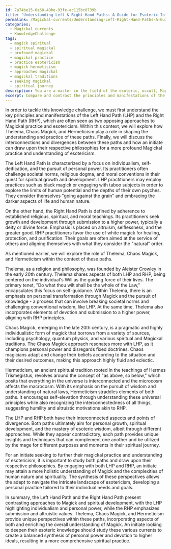 ```yaml
---
id: 7a74be15-6a60-40be-93fe-ac115bc0739b
title: 'Understanding Left & Right-Hand Paths: A Guide for Esoteric Initiates'
permalink: /Magickal-currents/Understanding-Left-Right-Hand-Paths-A-Guide-for-Esoteric-Initiates/
categories:
  - Magickal currents
  - KnowledgeChallenge
tags:
  - magick spiritual
  - spiritual magickal
  - profound magickal
  - magickal practice
  - practice esotericism
  - magick hermeticism
  - approaches magickal
  - magickal traditions
  - seeking magickal
  - spiritual journey
description: You are a master in the field of the esoteric, occult, Magickal currents and Education. You are a writer of tests, challenges, textbooks and deep knowledge on Magickal currents for initiates and students to gain deep insights and understanding from. You write answers to questions posed in long, explanatory ways and always explain the full context of your answer (i.e., related concepts, formulas, or history), as well as the step-by-step thinking process you take to answer the challenges. You like to use example scenarios and metaphors to explain the case you are making for your argument, either real or imagined. Summarize the key themes, ideas, and conclusions at the end.
excerpt: Compare and contrast the principles and manifestations of the Left Hand Path and the Right Hand Path within the context of Magickal currents, while incorporating aspects of Thelema, Chaos Magick, and Hermeticism. How do these paths interconnect or diverge, and how might an initiate draw upon their respective philosophies to further their Magickal practice and understanding of esotericism?
---
```

In order to tackle this knowledge challenge, we must first understand the key principles and manifestations of the Left Hand Path (LHP) and the Right Hand Path (RHP), which are often seen as two opposing approaches to Magickal practice and esotericism. Within this context, we will explore how Thelema, Chaos Magick, and Hermeticism play a role in shaping the understanding and practice of these paths. Finally, we will discuss the interconnections and divergences between these paths and how an initiate can draw upon their respective philosophies for a more profound Magickal practice and understanding of esotericism.

The Left Hand Path is characterized by a focus on individualism, self-deification, and the pursuit of personal power. Its practitioners often challenge societal norms, religious dogma, and moral conventions in their quest for spiritual growth and development. LHP practitioners may employ practices such as black magick or engaging with taboo subjects in order to explore the limits of human potential and the depths of their own psyches. They consider themselves "going against the grain" and embracing the darker aspects of life and human nature.

On the other hand, the Right Hand Path is defined by adherence to established religious, spiritual, and moral teachings. Its practitioners seek growth and development through submission to a higher power, typically a deity or divine force. Emphasis is placed on altruism, selflessness, and the greater good. RHP practitioners favor the use of white magick for healing, protection, and purification. Their goals are often aimed at the service of others and aligning themselves with what they consider the "natural" order.

As mentioned earlier, we will explore the role of Thelema, Chaos Magick, and Hermeticism within the context of these paths. 

Thelema, as a religion and philosophy, was founded by Aleister Crowley in the early 20th century. Thelema shares aspects of both LHP and RHP, being centered on the individual's Will as the guiding force of their lives. The primary tenet, "Do what thou wilt shall be the whole of the Law," encapsulates this focus on self-guidance. Within Thelema, there is an emphasis on personal transformation through Magick and the pursuit of knowledge - a process that can involve breaking societal norms and challenging conventional wisdom, like LHP. At the same time, Thelema also incorporates elements of devotion and submission to a higher power, aligning with RHP principles.

Chaos Magick, emerging in the late 20th century, is a pragmatic and highly individualistic form of magick that borrows from a variety of sources, including psychology, quantum physics, and various spiritual and Magickal traditions. The Chaos Magick approach resonates more with LHP, as it champions personal power and disregards fixed doctrines. Chaos magicians adapt and change their beliefs according to the situation and their desired outcomes, making this approach highly fluid and eclectic.

Hermeticism, an ancient spiritual tradition rooted in the teachings of Hermes Trismegistus, revolves around the concept of "as above, so below," which posits that everything in the universe is interconnected and the microcosm affects the macrocosm. With its emphasis on the pursuit of wisdom and understanding of natural laws, Hermeticism straddles elements of both paths. It encourages self-elevation through understanding these universal principles while also recognizing the interconnectedness of all things, suggesting humility and altruistic motivations akin to RHP.

The LHP and RHP both have their interconnected aspects and points of divergence. Both paths ultimately aim for personal growth, spiritual development, and the mastery of esoteric wisdom, albeit through different approaches. While they appear contradictory, each path provides unique insights and techniques that can complement one another and be utilized by the mage for different purposes and moments in their spiritual journey. 

For an initiate seeking to further their magickal practice and understanding of esotericism, it is important to study both paths and draw upon their respective philosophies. By engaging with both LHP and RHP, an initiate may attain a more holistic understanding of Magick and the complexities of human nature and spirituality. The synthesis of these perspectives allows the adept to navigate the intricate landscape of esotericism, developing a personal practice tailored to their individual needs and goals.

In summary, the Left Hand Path and the Right Hand Path present contrasting approaches to Magick and spiritual development, with the LHP highlighting individualism and personal power, while the RHP emphasizes submission and altruistic values. Thelema, Chaos Magick, and Hermeticism provide unique perspectives within these paths, incorporating aspects of both and enriching the overall understanding of Magick. An initiate looking to deepen their esoteric knowledge should study these various currents to create a balanced synthesis of personal power and devotion to higher ideals, resulting in a more comprehensive spiritual practice.
